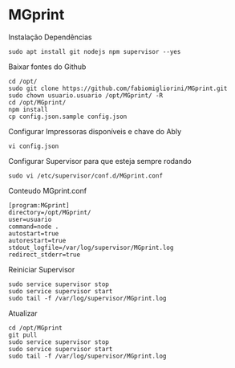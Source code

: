 # MGprint

Instalação Dependências

```
sudo apt install git nodejs npm supervisor --yes
```

Baixar fontes do Github
```
cd /opt/
sudo git clone https://github.com/fabiomigliorini/MGprint.git
sudo chown usuario.usuario /opt/MGprint/ -R
cd /opt/MGprint/
npm install
cp config.json.sample config.json
```

Configurar Impressoras disponíveis e chave do Ably
```
vi config.json
```

Configurar Supervisor para que esteja sempre rodando
```
sudo vi /etc/supervisor/conf.d/MGprint.conf
```

Conteudo MGprint.conf
```
[program:MGprint]
directory=/opt/MGprint/
user=usuario
command=node .
autostart=true
autorestart=true
stdout_logfile=/var/log/supervisor/MGprint.log
redirect_stderr=true
```

Reiniciar Supervisor
```
sudo service supervisor stop
sudo service supervisor start
sudo tail -f /var/log/supervisor/MGprint.log
```

Atualizar
```
cd /opt/MGprint
git pull
sudo service supervisor stop
sudo service supervisor start
sudo tail -f /var/log/supervisor/MGprint.log
```
